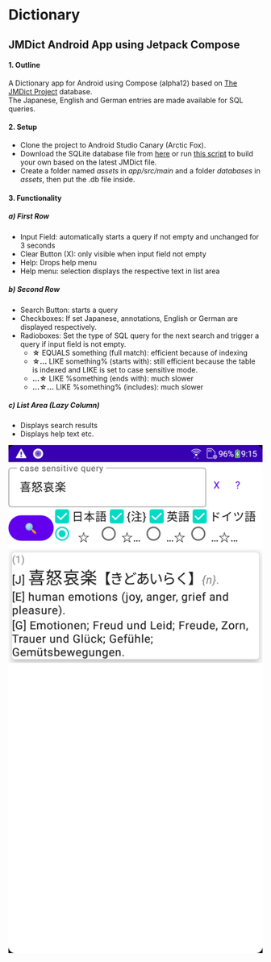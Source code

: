 # Dictionary
## JMDict Android App using Jetpack Compose
#### 1. Outline
A Dictionary app for Android using Compose (alpha12) based on [The JMDict Project](https://www.edrdg.org/jmdict/j_jmdict.html) database.  
The Japanese, English and German entries are made available for SQL queries. 
#### 2. Setup
- Clone the project to Android Studio Canary (Arctic Fox). 
- Download the SQLite database file from [here](https://drive.google.com/file/d/1kMeppgWQuqW6S_65F0T1xYtthY0reZng/view?usp=sharing) or run [this script](https://github.com/ProfessorRino/JMDict2SQLite/blob/master/parseBuild.py) to build your own based on the latest JMDict file.
- Create a folder named *assets* in *app/src/main* and a folder *databases* in *assets*, then put the .db file inside. 
#### 3. Functionality
##### a) First Row
- Input Field: automatically starts a query if not empty and unchanged for 3 seconds
- Clear Button (X): only visible when input field not empty
- Help: Drops help menu
- Help menu: selection displays the respective text in list area
##### b) Second Row
- Search Button: starts a query
- Checkboxes: If set Japanese, annotations, English or German are displayed respectively.
- Radioboxes: Set the type of SQL query for the next search and trigger a query if input field is not empty. 
  * **☆**   EQUALS something (full match): efficient because of indexing
  * **☆…**  LIKE something% (starts with): still efficient because the table is indexed and LIKE is set to case sensitive mode.
  * **…☆**  LIKE %something (ends with): much slower
  * **…☆…** LIKE %something% (includes): much slower
##### c) List Area (Lazy Column)
- Displays search results
- Displays help text etc.

![alt text](https://github.com/ProfessorRino/Dictionary/blob/master/ScreenshotDictionary.png "screenshot")

  



